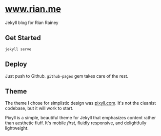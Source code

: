 # www.rian.me

Jekyll blog for Rian Rainey

## Get Started

```
jekyll serve
```

## Deploy

Just push to Github. `github-pages` gem takes care of the rest.

## Theme

The theme I chose for simplistic design was
[pixyll.com](http://www.pixyll.com). It's not the cleanist codebase, but
it will work to start.

Pixyll is a simple, beautiful theme for Jekyll that emphasizes content rather than aesthetic fluff. It's mobile _first_, fluidly responsive, and delightfully lightweight.

